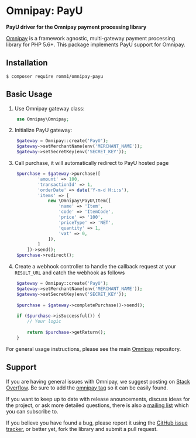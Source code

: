 # Omnipay: PayU

**PayU driver for the Omnipay payment processing library**

[Omnipay](https://github.com/thephpleague/omnipay) is a framework agnostic, multi-gateway payment
processing library for PHP 5.6+. This package implements PayU support for Omnipay.

## Installation

```
$ composer require romm1/omnipay-payu
```


## Basic Usage

1. Use Omnipay gateway class:

```php
    use Omnipay\Omnipay;
```

2. Initialize PayU gateway:

```php
    $gateway = Omnipay::create('PayU');
    $gateway->setMerchantName(env('MERCHANT_NAME'));
    $gateway->setSecretKey(env('SECRET_KEY'));
```

3. Call purchase, it will automatically redirect to PayU hosted page

```php
    $purchase = $gateway->purchase([
            'amount' => 100,
            'transactionId' => 1,
            'orderDate' => date('Y-m-d H:i:s'),
            'items' => [
                new \Omnipay\PayU\Item([
                    'name' => 'Item',
                    'code' => 'ItemCode',
                    'price' => '100',
                    'priceType' => 'NET',
                    'quantity' => 1,
                    'vat' => 0,
                ]),
            ]
        ])->send();
    $purchase->redirect();
```

4. Create a webhook controller to handle the callback request at your `RESULT_URL` and catch the webhook as follows

```php
    $gateway = Omnipay::create('PayU');
    $gateway->setMerchantName(env('MERCHANT_NAME'));
    $gateway->setSecretKey(env('SECRET_KEY'));
    
    $purchase = $gateway->completePurchase()->send();
    
    if ($purchase->isSuccessful()) {
        // Your logic
        
        return $purchase->getReturn();
    }
```

For general usage instructions, please see the main [Omnipay](https://github.com/thephpleague/omnipay)
repository.

## Support

If you are having general issues with Omnipay, we suggest posting on
[Stack Overflow](http://stackoverflow.com/). Be sure to add the
[omnipay tag](http://stackoverflow.com/questions/tagged/omnipay) so it can be easily found.

If you want to keep up to date with release anouncements, discuss ideas for the project,
or ask more detailed questions, there is also a [mailing list](https://groups.google.com/forum/#!forum/omnipay) which
you can subscribe to.

If you believe you have found a bug, please report it using the [GitHub issue tracker](https://github.com/thephpleague/omnipay-idram/issues),
or better yet, fork the library and submit a pull request.